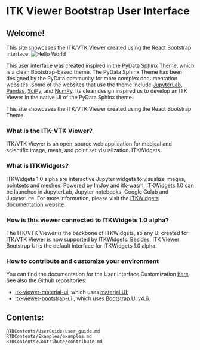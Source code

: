 # ITK Viewer Bootstrap User Interface

## Welcome! 

This site showcases the ITK/VTK Viewer created using the React Bootstrap interface.
![Hello World](./images/HelloWorld.gif)

This user interface was created inspired in the [PyData Sphinx Theme](https://pydata-sphinx-theme.readthedocs.io/en/stable/index.html), which is a clean Bootstrap-based theme. 
The PyData Sphinx Theme has been designed by the PyData community for more complex documentation websites. Some of the websites that use the theme include [JupyterLab](https://jupyterlab.readthedocs.io/en/latest/), [Pandas](https://pandas.pydata.org/docs/), [SciPy](https://scipy.github.io/devdocs/), and [NumPy]( https://numpy.org/doc/stable/). Its clean design inspired us to develop an ITK Viewer in the native UI of the PyData Sphinx theme. 

This site showcases the ITK/VTK Viewer created using the React Bootstrap Theme. 


### What is the ITK-VTK Viewer?

ITK/VTK Viewer is an open-source web application for medical and scientific image, mesh, and point set visualization. 
ITKWidgets 

### What is ITKWidgets?
ITKWidgets 1.0 alpha are interactive Jupyter widgets to visualize images, pointsets and meshes. Powered by ImJoy and itk-wasm, ITKWidgets 1.0 can be launched in JupyterLab, Jupyter notebooks, Google Colab and JupyterLite. For more information, please visit the [ITKWidgets documentation website](https://itkwidgets.readthedocs.io/en/latest/quick_start_guide.html). 

### How is this viewer connected to ITKWidgets 1.0 alpha?
The ITK/VTK Viewer is the backbone of ITKWidgets, so any UI created for ITK/VTK Viewer is now supported by ITKWidgets. Besides, ITK Viewer Bootstrap UI is the default interface for ITKWidgets 1.0 alpha. 


### How to contribute and customize your environment
You can find the documentation for the User Interface Customization [here](https://kitware.github.io/itk-vtk-viewer/docs/customizeUI.html). See also the Github repositories:
 - [itk-viewer-material-ui](https://github.com/InsightSoftwareConsortium/itk-viewer-material-ui), which uses [material UI](https://mui.com/);
 - [itk-viewer-bootstrap-ui](https://github.com/InsightSoftwareConsortium/itk-viewer-bootstrap-ui)  , which uses [Bootstrap UI v4.6](https://react-bootstrap-v4.netlify.app/).


## Contents:
```{toctree}
RTDContents/UserGuide/user_guide.md
RTDContents/Examples/examples.md
RTDContents/Contribute/contribute.md
```


